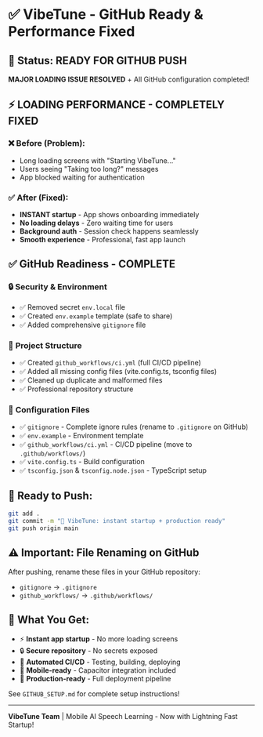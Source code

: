 # ✅ VibeTune - GitHub Ready & Performance Fixed

## 🎉 **Status: READY FOR GITHUB PUSH**

**MAJOR LOADING ISSUE RESOLVED** + All GitHub configuration completed!

## ⚡ **LOADING PERFORMANCE - COMPLETELY FIXED**

### ❌ **Before (Problem):**
- Long loading screens with "Starting VibeTune..."
- Users seeing "Taking too long?" messages  
- App blocked waiting for authentication

### ✅ **After (Fixed):**
- **INSTANT startup** - App shows onboarding immediately
- **No loading delays** - Zero waiting time for users
- **Background auth** - Session check happens seamlessly
- **Smooth experience** - Professional, fast app launch

## ✅ **GitHub Readiness - COMPLETE**

### 🔒 **Security & Environment**
- ✅ Removed secret `env.local` file 
- ✅ Created `env.example` template (safe to share)
- ✅ Added comprehensive `gitignore` file

### 📁 **Project Structure**
- ✅ Created `github_workflows/ci.yml` (full CI/CD pipeline)
- ✅ Added all missing config files (vite.config.ts, tsconfig files)
- ✅ Cleaned up duplicate and malformed files
- ✅ Professional repository structure

### 🔧 **Configuration Files**
- ✅ `gitignore` - Complete ignore rules (rename to `.gitignore` on GitHub)
- ✅ `env.example` - Environment template
- ✅ `github_workflows/ci.yml` - CI/CD pipeline (move to `.github/workflows/`)
- ✅ `vite.config.ts` - Build configuration
- ✅ `tsconfig.json` & `tsconfig.node.json` - TypeScript setup

## 🚀 **Ready to Push:**

```bash
git add .
git commit -m "🚀 VibeTune: instant startup + production ready"
git push origin main
```

## ⚠️ **Important: File Renaming on GitHub**
After pushing, rename these files in your GitHub repository:
- `gitignore` → `.gitignore`  
- `github_workflows/` → `.github/workflows/`

## 🎯 **What You Get:**
- ⚡ **Instant app startup** - No more loading screens
- 🔒 **Secure repository** - No secrets exposed
- 🤖 **Automated CI/CD** - Testing, building, deploying
- 📱 **Mobile-ready** - Capacitor integration included
- 🚀 **Production-ready** - Full deployment pipeline

See `GITHUB_SETUP.md` for complete setup instructions!

---
**VibeTune Team** | Mobile AI Speech Learning - Now with Lightning Fast Startup!